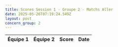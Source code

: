```yaml
---
title: Scores Session 1 - Groupe 2 - Matchs Aller
date: 2025-05-26T07:19:24.549Z
layout: post
concern_group: 2
---
```




| Équipe 1 | Équipe 2 | Score | Date |
|----------|----------|-------|------|

